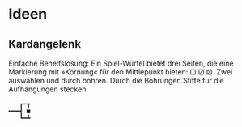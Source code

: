 # Ideen

## Kardangelenk

Einfache Behelfslösung: Ein Spiel-Würfel bietet drei Seiten, die eine Markierung mit »Körnung« für den Mittlepunkt bieten: ⚀ ⚂ ⚄. Zwei auswählen und durch bohren. Durch die Bohrungen Stifte für die Aufhängungen stecken.

```
   ┏━┳
━━━┫ ■
   ┗━┻
```